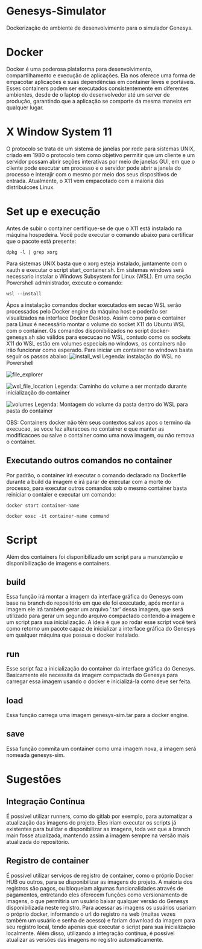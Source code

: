 # Genesys-Simulator
Dockerização do ambiente de desenvolvimento para o simulador Genesys.

# Docker
Docker é uma poderosa plataforma para desenvolvimento, compartilhamento e execução de aplicações. Ela nos oferece uma forma de empacotar aplicações e suas dependências em container leves e portáveis. Esses containers podem ser executados consistentemente em diferentes ambientes, desde de o laptop do desenvolvedor até um server de produção, garantindo que a aplicação se comporte da mesma maneira em qualquer lugar.

# X Window System 11
O protocolo se trata de um sistema de janelas por rede para sistemas UNIX, criado em 1980 o protocolo tem como objetivo permitir que um cliente e um servidor possam abrir seções interativas por meio de janelas GUI, em que o cliente pode executar um processo e o servidor pode abrir a janela do processo e interajir com o mesmo por meio dos seus dispositivos de entrada. Atualmente, o X11 vem empacotado com a maioria das distribuicoes Linux.

# Set up e execução
Antes de subir o container certifique-se de que o X11 está instalado na máquina hospedeira. Você pode executar o comando abaixo para certificar que o pacote está presente:

```
dpkg -l | grep xorg
```

Para sistemas UNIX basta que o xorg esteja instalado, juntamente com o xauth e executar o script start_container.sh. Em sistemas windows será necessario instalar o Windows Subsystem for Linux (WSL). Em uma seção Powershell administrador, execute o comando:

```
wsl --install
```

Ápos a instalação comandos docker executados em secao WSL serão processados pelo Docker engine da máquina host e poderão ser visualizados na interface Docker Desktop.
Assim como para o container para Linux é necessário montar o volume do socket X11 do Ubuntu WSL com o container. Os comandos disponibilizados no script docker-genesys.sh são válidos para execucao no WSL, contudo como os sockets X11 do WSL estão em volumes especiais no windows, os containers não irão funcionar como esperado. Para iniciar um container no windows basta seguir os passos abaixo:
![install_wsl](https://github.com/Egamik/Genesys-Simulator/assets/44400533/3a9aae4e-20fb-494b-974d-6c65ee0d7286)
Legenda: instalação do WSL no Powershell

![file_explorer](https://github.com/Egamik/Genesys-Simulator/assets/44400533/e3cc6794-aaf6-4e0f-a5fe-4fa26e131d6d)

![wsl_file_location](https://github.com/Egamik/Genesys-Simulator/assets/44400533/4e512553-027f-41c9-bc3e-bd25fbf2ae8a)
Legenda: Caminho do volume a ser montado durante inicialização do container

![volumes](https://github.com/Egamik/Genesys-Simulator/assets/44400533/615a86ba-4a3a-4640-82dc-9b696647b59c)
Legenda: Montagem do volume da pasta dentro do WSL para pasta do container

OBS: Containers docker não têm seus contextos salvos apos o termino da execucao, se voce fez alteracoes no container e que manter as modificacoes ou salve o container como uma nova imagem, ou não remova o container.

## Executando outros comandos no container
Por padrão, o container irá executar o comando declarado na Dockerfile durante a build da imagem e irá parar de executar com a morte do processo, para executar outros comandos sob o mesmo container basta reiniciar o contaier e executar um comando:

```
docker start container-name

docker exec -it container-name command
```

# Script
Além dos containers foi disponibilizado um script para a manutenção e disponibilização de imagens e containers.

## build
Essa função irá montar a imagem da interface gráfica do Genesys com base na branch do repositório em que ele foi executado, após montar a imagem ele irá também gerar um arquivo '.tar' dessa imagem, que será utilizado para gerar um segundo arquivo compactado contendo a imagem e um script para sua inicialização. A ideia é que ao rodar esse script você terá como retorno um pacote capaz de inicializar a interface gráfica do Genesys em qualquer máquina que possua o docker instalado.

## run
Esse script faz a inicialização do container da interface gráfica do Genesys. Basicamente ele necessita da imagem compactada do Genesys para carregar essa imagem usando o docker e inicializá-la como deve ser feita.

## load
Essa função carrega uma imagem genesys-sim.tar para a docker engine.

## save
Essa função commita um container como uma imagem nova, a imagem será nomeada genesys-sim.

# Sugestões

## Integração Contínua
É possível utilizar runners, como do gitlab por exemplo, para automatizar a atualização das imagens do projeto. Eles iriam executar os scripts já existentes para buildar e disponibilizar as imagens, toda vez que a branch main fosse atualizada, mantendo assim a imagem sempre na versão mais atualizada do repositório.

## Registro de container
É possível utilizar serviços de registro de container, como o próprio Docker HUB ou outros, para se disponibilizar as imagens do projeto. A maioria dos registros são pagos, ou bloqueiam algumas funcionalidades através de pagamentos, entretando eles oferecem funções como versionamento de imagens, o que permitiria um usuário baixar qualquer versão do Genesys disponibilizada neste registro. Para acessar as imagens os usuários usariam o próprio docker, informando o url do registro na web (muitas vezes também um usuário e senha de acesso) e fariam download da imagem para seu registro local, tendo apenas que executar o script para sua inicialização localmente. Além disso, utilizando a integração contínua, é possível atualizar as versões das imagens no registro automaticamente.
